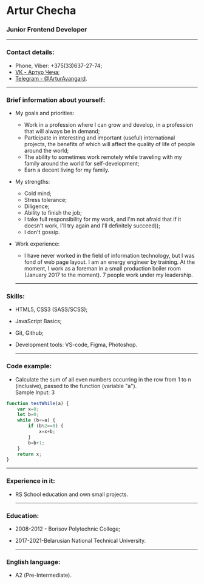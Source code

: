 # Artur Checha
### Junior Frontend Developer

---

### Contact details:
- Phone, Viber: +375(33)637-27-74; 
- [VK - Артур Чеча](https://vk.com/id151579978);
- [Telegram - @ArturAvangard](https://t.me/ArturAvangard).

---

### Brief information about yourself:
- My goals and priorities:
  * Work in a profession where I can grow and develop, in a profession that will always be in demand;
  * Participate in interesting and important (useful) international projects, the benefits of which will affect the quality of life of people around the world;
  * The ability to sometimes work remotely while traveling with my family around the world for self-development;
  * Earn a decent living for my family.
- My strengths:
  * Cold mind;
  * Stress tolerance;
  * Diligence;
  * Ability to finish the job;
  * I take full responsibility for my work, and I'm not afraid that if it doesn't work, I'll try again and I'll definitely succeed));
  * I don't gossip.
- Work experience:
  * I have never worked in the field of information technology, but I was fond of web page layout. I am an energy engineer by training. At the moment, I work as a foreman in a small production boiler room (January 2017 to the moment). 7 people work under my leadership.

  ---

### Skills:
- HTML5, CSS3 (SASS/SCSS);
- JavaScript Basics;
- Git, Github;
- Development tools: VS-code, Figma, Photoshop.

  ---

### Code example:
  * Calculate the sum of all even numbers occurring in the row from 1 to n (inclusive), passed to the function (variable "a").<br> Sample Input: 3

```javascript
function testWhile(a) {
    var x=0;
    let b=0;
    while (b<=a) {
        if (b%2==0) {
            x=x+b;
        }
        b=b+1;
    }
    return x;
}
```
---

### Experience in it:
- RS School education and own small projects.

  ---

### Education:
- 2008-2012 - Borisov Polytechnic College;
- 2017-2021-Belarusian National Technical University.

  ---

### English language:
- А2 (Pre-Intermediate).